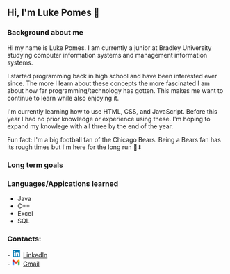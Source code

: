 ## Hi, I'm Luke Pomes 👋

### Background about me
Hi my name is Luke Pomes. I am currently a junior at Bradley University studying computer information systems and management information systems.

I started programming back in high school and have been interested ever since. The more I learn about these concepts the more fascinated I am about how far programming/technology has gotten. This makes me want to continue to learn while also enjoying it.

I'm currently learning how to use HTML, CSS, and JavaScript. Before this year I had no prior knowledge or experience using these. I'm hoping to expand my knowlege with all three by the end of the year.

Fun fact: I'm a big football fan of the Chicago Bears. Being a Bears fan has its rough times but I'm here for the long run 🐻⬇

### Long term goals

### Languages/Appications learned
* Java
* C++
* Excel
* SQL

### Contacts:
-<img src="Linkedin-logo.png" style="width: 30px;"><a href="www.linkedin.com/in/luke-pomes-9ab721250" target="_blank">LinkedIn</a> <br>
-<img src="Gmail-logo.png" style="width: 30px;"><a href="mailto:lgpomes@gmail.com" target="_blank">Gmail</a>

